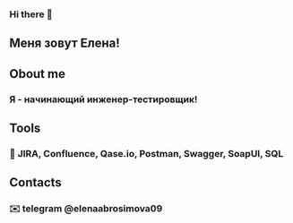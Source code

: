 ### Hi there 👋

<!--
**ElenaAbrosimova/ElenaAbrosimova** is a ✨ _special_ ✨ repository because its `README.md` (this file) appears on your GitHub profile.

Here are some ideas to get you started:

- 🔭 I’m currently working on ...
- 🌱 I’m currently learning ...
- 👯 I’m looking to collaborate on ...
- 🤔 I’m looking for help with ...
- 💬 Ask me about ...
- 📫 How to reach me: ...
- 😄 Pronouns: ...
- ⚡ Fun fact: ...
-->

## Меня зовут Елена!

## Obout me
### Я - начинающий инженер-тестировщик!

## Tools
### :wrench: **JIRA**, **Confluence**, **Qase.io**, **Postman**, **Swagger**, **SoapUI**, **SQL**

## Contacts
### :envelope: telegram @elenaabrosimova09
